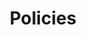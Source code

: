 ---
title: Policies
description: "Policy documentation for NGINX Management Suite API Connectivity Manager."
weight: 100
draft: true
---